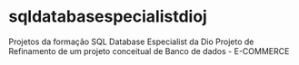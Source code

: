 # sqldatabasespecialistdioj
Projetos da formação SQL  Database Especialist da Dio
Projeto de Refinamento de um projeto conceitual de Banco de dados - E-COMMERCE 

